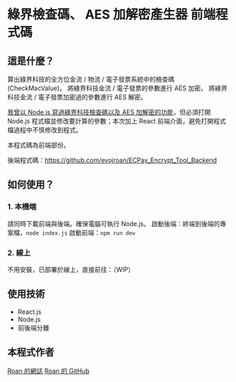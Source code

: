 # 綠界檢查碼、 AES 加解密產生器 前端程式碼

## 這是什麼？

算出綠界科技的全方位金流 / 物流 / 電子發票系統中的檢查碼 (CheckMacValue)。
將綠界科技金流 / 電子發票的參數進行 AES 加密。
將綠界科技金流 / 電子發票加密過的參數進行 AES 解密。

[我曾以 Node.js 寫過綠界科技檢查碼以及 AES 加解密的功能](https://medium.com/@roan6903/hash-and-aes-encrypt-4229c1ba71a5)，但必須打開 Node.js 程式檔並修改要計算的參數；本次加上 React 前端介面，避免打開程式檔過程中不慎修改到程式。

本程式碼為前端部份。

後端程式碼：https://github.com/evojroan/ECPay_Encrypt_Tool_Backend

## 如何使用？

### 1. 本機端

請同時下載前端與後端。確保電腦可執行 Node.js。
啟動後端：終端到後端的專案檔，`node index.js`
啟動前端：`npm run dev`

### 2. 線上

不用安裝，已部署於線上，直接前往：（WIP）

## 使用技術

- React.js
- Node.js
- 前後端分離

## 本程式作者

[Roan 的網誌](https://medium.com/@roan6903)
[Roan 的 GitHub](https://github.com/evojroan)
